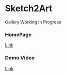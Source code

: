 # Sketch2Art
Gallery Working In Progress

### HomePage
[Link](https://kimjngyun.github.io/sketch2art/ "Link")

### Demo Video
[Link](https://www.youtube.com/watch?v=vsuOTaSvFjw "Link")
